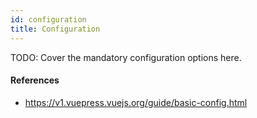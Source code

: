 ```yaml
---
id: configuration
title: Configuration
---
```


TODO: Cover the mandatory configuration options here.

#### References

- https://v1.vuepress.vuejs.org/guide/basic-config.html
